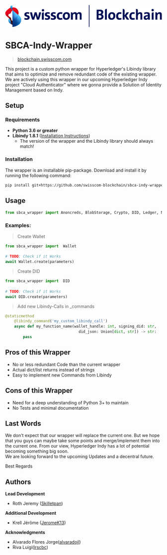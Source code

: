 ![logo2](./images/sbc-banner.png)

#   SBCA-Indy-Wrapper
>   [blockchain.swisscom.com](https://blockchain.swisscom.com/)


This project is a custom python wrapper for Hyperledger's Libindy library that aims to optimize and remove redundant code of the existing wrapper. We are actively using this wrapper in our upcoming Hyperledger Indy project "Cloud Authenticator" where we gonna provide a Solution of Identity Management based on Indy.


##  Setup
### Requirements
*   **Python 3.6 or greater**
*   **Libindy 1.8.1** ([Installation Instructions](https://github.com/hyperledger/indy-sdk#installing-the-sdk))
    *   The version of the wrapper and the Libindy library should always match!

### Installation
The wrapper is an installable pip-package. Download and install it by running the following command:
```bash
pip install git+https://github.com/swisscom-blockchain/sbca-indy-wrapper@1.8.1
```

##  Usage

```python
from sbca_wrapper import Anoncreds, BlobStorage, Crypto, DID, Ledger, NonSecrets, Pairwise, Payment, Pool, Wallet
```

### Examples:
> Create Wallet
```python
from sbca_wrapper import  Wallet

# TODO: Check if it Works
await Wallet.create(parameters)

```

> Create DID
```python
from sbca_wrapper import  DID

# TODO: Check if it Works
await DID.create(parameters)

```

> Add new Libindy-Calls in _commands
```python
@staticmethod
    @libindy_command('my_custom_libindy_call')
    async def my_function_name(wallet_handle: int, signing_did: str,
                                 did_json: Union[dict, str]) -> str:
        pass
```

## Pros of this Wrapper
*   No or less redundant Code than the current wrapper
*   Actual dict/list returns instead of strings
*   Easy to implement new Commands from Libindy

## Cons of this Wrapper
*   Need for a deep understanding of Python 3+ to maintain
*   No Tests and minimal documentation

## Last Words
We don't expect that our wrapper will replace the current one. But we hope that you guys can maybe take some points and merge/implement them into the current one. From our view, Hyperledger Indy has a lot of potential becoming something big soon. <br />
We are looking forward to the upcoming Updates and a decentral future.

Best Regards
##  Authors
**Lead Development**
*   Roth Jeremy ([Skilletpan](https://github.com/Skilletpan))

**Additional Development**
*   Krell Jérôme ([JeromeK13](https://github.com/JeromeK13))

**Acknowledgments**
*   Alvarado Flores Jorge([alvaradojl](https://github.com/alvaradojl))
*   Riva Luigi([lrscbc](https://github.com/lrscbc))
